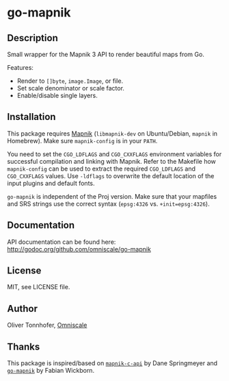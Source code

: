 go-mapnik
=========

Description
-----------

Small wrapper for the Mapnik 3 API to render beautiful maps from Go.

Features:

* Render to `[]byte`, `image.Image`, or file.
* Set scale denominator or scale factor.
* Enable/disable single layers.


Installation
------------

This package requires [Mapnik](http://mapnik.org/) (`libmapnik-dev` on Ubuntu/Debian, `mapnik` in Homebrew).
Make sure `mapnik-config` is in your `PATH`.

You need to set the `CGO_LDFLAGS` and `CGO_CXXFLAGS` environment variables for successful compilation and linking with Mapnik.
Refer to the Makefile how `mapnik-config` can be used to extract the required `CGO_LDFLAGS` and `CGO_CXXFLAGS` values. Use `-ldflags` to overwrite the default location of the input plugins and default fonts.

`go-mapnik` is independent of the Proj version. Make sure that your mapfiles and SRS strings use the correct syntax (`epsg:4326` vs. `+init=epsg:4326`).

Documentation
-------------

API documentation can be found here: <http://godoc.org/github.com/omniscale/go-mapnik>


License
-------

MIT, see LICENSE file.

Author
------

Oliver Tonnhofer, [Omniscale](http://maps.omniscale.com)

Thanks
------

This package is inspired/based on [`mapnik-c-api`](https://github.com/springmeyer/mapnik-c-api) by Dane Springmeyer and [`go-mapnik`](https://github.com/fawick/go-mapnik) by Fabian Wickborn.
